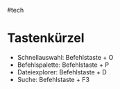 #tech 

# Tastenkürzel
- Schnellauswahl: Befehlstaste + O
- Befehlspalette:  Befehlstaste + P
- Dateiexplorer:  Befehlstaste + D
- Suche: Befehlstaste + F3
